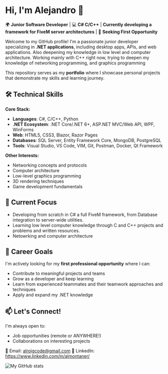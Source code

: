 # Hi, I'm Alejandro 👋

🌍 **Junior Software Developer** | 💻 **C# C/C++** | **Currently developing a framework for FiveM server architectures** | 🚀 **Seeking First Opportunity**

Welcome to my GitHub profile! I'm a passionate junior developer specializing in **.NET applications**, including desktop apps, APIs, and web applications.
Also deepening my knowledge in low level and computer architecture.
Working mainly with C++ right now, trying to deepen my knowledge of networking programming, and graphics programming

This repository serves as my **portfolio** where I showcase personal projects that demonstrate my skills and learning journey.

## 🛠️ Technical Skills

**Core Stack:**
- **Languages**: C#, C/C++, Python
- **.NET Ecosystem**: .NET Core/.NET 6+, ASP.NET MVC/Web API, WPF, WinForms
- **Web**: HTML5, CSS3, Blazor, Razor Pages
- **Databases**: SQL Server, Entity Framework Core, MongoDB, PostgreSQL
- **Tools**: Visual Studio, VS Code, VIM, Git, Postman, Docker, Qt Framework

**Other Interests:**
- Networking concepts and protocols
- Computer architecture
- Low-level graphics programming
- 3D rendering techniques
- Game development fundamentals

## 🚀 Current Focus

- Developing from scratch in C# a full FiveM framework, from Database integration to server-wide utilities.
- Learning low level computer knowledge through C and C++ projects and problems and written resources.
- Netowrking and computer architecture


## 🎯 Career Goals

I'm actively looking for my **first professional opportunity** where I can:
- Contribute to meaningful projects and teams
- Grow as a developer and keep learning
- Learn from experienced teammates and their teamwork approaches and techniques
- Apply and expand my .NET knowledge

## 📫 Let's Connect!

I'm always open to:
- Job opportunities (remote or ANYWHERE!)
- Collaborations on interesting projects

📧 Email: alroigcode@gmail.com 
🔗 LinkedIn: https://www.linkedin.com/in/almontaner/

![My GitHub stats](https://github-readme-stats.vercel.app/api?username=ALRAYZZ&show_icons=true&theme=radical)
